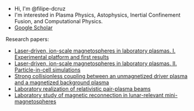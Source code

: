 - Hi, I'm @filipe-dcruz
- I'm interested in Plasma Physics, Astophysics, Inertial Confinement Fusion, and Computational Physics. 
- [Google Scholar](https://scholar.google.com/citations?user=_T323nYAAAAJ&hl=en)

Research papers:
- [Laser-driven, ion-scale magnetospheres in laboratory plasmas. I. Experimental platform and first results](https://pubs.aip.org/aip/pop/article/29/4/042901/2843571)
- [Laser-driven, ion-scale magnetospheres in laboratory plasmas. II. Particle-in-cell simulations](https://pubs.aip.org/aip/pop/article/29/3/032902/2847973/Laser-driven-ion-scale-magnetospheres-in)
- [Strong collisionless coupling between an unmagnetized driver plasma and a magnetized background plasma](https://pubs.aip.org/aip/pop/article/30/5/052901/2887662)
- [Laboratory realization of relativistic pair-plasma beams](https://arxiv.org/abs/2312.05244)
- [Laboratory study of magnetic reconnection in lunar-relevant mini-magnetospheres](https://arxiv.org/abs/2402.05043)

<!--
**filipe-dcruz/filipe-dcruz** is a ✨ _special_ ✨ repository because its `README.md` (this file) appears on your GitHub profile.

Here are some ideas to get you started:

- 🔭 I’m currently working on ...
- 🌱 I’m currently learning ...
- 👯 I’m looking to collaborate on ...
- 🤔 I’m looking for help with ...
- 💬 Ask me about ...
- 📫 How to reach me: ...
- 😄 Pronouns: ...
- ⚡ Fun fact: ...
-->
